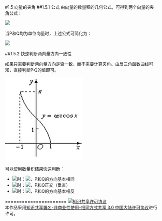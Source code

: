 #1.5 向量的夹角
##1.5.1 公式
由向量的数量积的几何公式，可得到两个向量的夹角公式：

<img src="http://www.forkosh.com/mathtex.cgi?\[\alpha  = \arccos \left( {\frac{{P \cdot Q}}{{\left| P \right|\left| Q \right|}}} \right),a \in \left[ {0,\pi } \right]\]">

当P和Q均为单位向量时，上述公式可简化为：

<img src="http://www.forkosh.com/mathtex.cgi?\[\alpha  = \arccos \left( {P \cdot Q} \right),a \in \left( {0,\pi } \right)\]">

##1.5.2 快速判断两向量方向一致性

如果只需要判断两向量方向是否一致，而不需要计算夹角。由反三角函数曲线可知，直接判断P·Q的值即可。

![替代文本](../pic/1-5-1.png "1-5-1.png")

可以使用数量积结果快速判断：

- <img src="http://www.forkosh.com/mathtex.cgi?P \cdot Q > 0">时：<img src="http://www.forkosh.com/mathtex.cgi?\[a \in [0,\frac{\pi }{2})\]">，P和Q的方向基本相同
- <img src="http://www.forkosh.com/mathtex.cgi?P \cdot Q = 0">时：<img src="http://www.forkosh.com/mathtex.cgi?\[a = \frac{\pi }{2}">，P和Q正交（垂直）
- <img src="http://www.forkosh.com/mathtex.cgi?P \cdot Q < 0">时：<img src="http://www.forkosh.com/mathtex.cgi?\[a \in (\frac{\pi }{2},\pi ]\]">，P和Q的方向基本相反

======================
<a rel="license" href="http://creativecommons.org/licenses/by-nc-sa/3.0/cn/"><img alt="知识共享许可协议" style="border-width:0" src="https://i.creativecommons.org/l/by-nc-sa/3.0/cn/88x31.png" /></a><br />本作品采用<a rel="license" href="http://creativecommons.org/licenses/by-nc-sa/3.0/cn/">知识共享署名-非商业性使用-相同方式共享 3.0 中国大陆许可协议</a>进行许可。